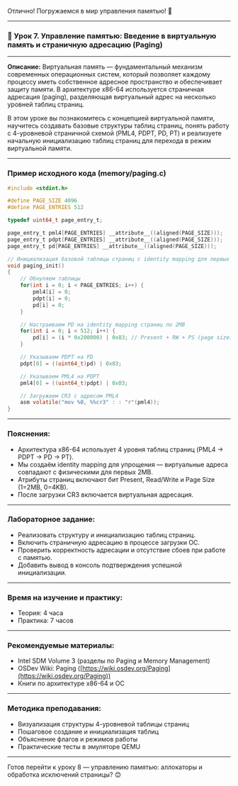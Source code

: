 Отлично! Погружаемся в мир управления памятью! 🌟

---

### 🔹 Урок 7. Управление памятью: Введение в виртуальную память и страничную адресацию (Paging)

---

**Описание:**
Виртуальная память — фундаментальный механизм современных операционных систем, который позволяет каждому процессу иметь собственное адресное пространство и обеспечивает защиту памяти. В архитектуре x86-64 используется страничная адресация (paging), разделяющая виртуальный адрес на несколько уровней таблиц страниц.

В этом уроке вы познакомитесь с концепцией виртуальной памяти, научитесь создавать базовые структуры таблиц страниц, понять работу с 4-уровневой страничной схемой (PML4, PDPT, PD, PT) и реализуете начальную инициализацию таблиц страниц для перехода в режим виртуальной памяти.

---

### Пример исходного кода (memory/paging.c)

```c
#include <stdint.h>

#define PAGE_SIZE 4096
#define PAGE_ENTRIES 512

typedef uint64_t page_entry_t;

page_entry_t pml4[PAGE_ENTRIES] __attribute__((aligned(PAGE_SIZE)));
page_entry_t pdpt[PAGE_ENTRIES] __attribute__((aligned(PAGE_SIZE)));
page_entry_t pd[PAGE_ENTRIES] __attribute__((aligned(PAGE_SIZE)));

// Инициализация базовой таблицы страниц с identity mapping для первых 2MB
void paging_init()
{
    // Обнуляем таблицы
    for(int i = 0; i < PAGE_ENTRIES; i++) {
        pml4[i] = 0;
        pdpt[i] = 0;
        pd[i] = 0;
    }

    // Настраиваем PD на identity mapping страниц по 2MB
    for(int i = 0; i < 512; i++) {
        pd[i] = (i * 0x200000) | 0x83; // Present + RW + PS (page size)
    }

    // Указываем PDPT на PD
    pdpt[0] = ((uint64_t)pd) | 0x03;

    // Указываем PML4 на PDPT
    pml4[0] = ((uint64_t)pdpt) | 0x03;

    // Загружаем CR3 с адресом PML4
    asm volatile("mov %0, %%cr3" : : "r"(pml4));
}
```

---

### Пояснения:

* Архитектура x86-64 использует 4 уровня таблиц страниц (PML4 -> PDPT -> PD -> PT).
* Мы создаём identity mapping для упрощения — виртуальные адреса совпадают с физическими для первых 2MB.
* Атрибуты страниц включают бит Present, Read/Write и Page Size (1=2MB, 0=4KB).
* После загрузки CR3 включается виртуальная адресация.

---

### Лабораторное задание:

* Реализовать структуру и инициализацию таблиц страниц.
* Включить страничную адресацию в процессе загрузки ОС.
* Проверить корректность адресации и отсутствие сбоев при работе с памятью.
* Добавить вывод в консоль подтверждения успешной инициализации.

---

### Время на изучение и практику:

* Теория: 4 часа
* Практика: 7 часов

---

### Рекомендуемые материалы:

* Intel SDM Volume 3 (разделы по Paging и Memory Management)
* OSDev Wiki: Paging ([https://wiki.osdev.org/Paging](https://wiki.osdev.org/Paging))
* Книги по архитектуре x86-64 и ОС

---

### Методика преподавания:

* Визуализация структуры 4-уровневой таблицы страниц
* Пошаговое создание и инициализация таблиц
* Объяснение флагов и режимов работы
* Практические тесты в эмуляторе QEMU

---

Готов перейти к уроку 8 — управлению памятью: аллокаторы и обработка исключений страницы? 😊
